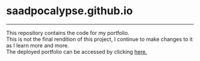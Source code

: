 # saadpocalypse.github.io

<hr>

This repository contains the code for my portfolio.<br>
This is not the final rendition of this project, I continue to make changes to it as I learn more and more. <br>
The deployed portfolio can be accessed by clicking [here.](https://saadpocalypse.github.io)
